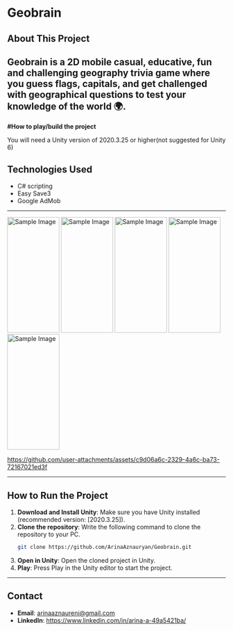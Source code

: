 # Geobrain

## About This Project

  Geobrain is a 2D mobile casual, educative, fun and challenging geography trivia game where you guess flags, capitals, and get challenged with geographical questions to test your knowledge of the world 🌍.
---

**#How to play/build the project**

  You will need a Unity version of 2020.3.25 or higher(not suggested for Unity 6)


## Technologies Used
- C# scripting
- Easy Save3
- Google AdMob

---
<img src="https://github.com/user-attachments/assets/8e99be19-1b21-43b3-8808-a78720676240" alt="Sample Image" width="120" height="266">
<img src="https://github.com/user-attachments/assets/b009945c-8172-4018-8208-31aeccb5c93b" alt="Sample Image" width="120" height="266">
<img src="https://github.com/user-attachments/assets/080cc9a5-0744-424c-a83e-c407b7d7d9ae" alt="Sample Image" width="120" height="266">
<img src="https://github.com/user-attachments/assets/d6243897-e394-4620-826d-e66f81e97a0f" alt="Sample Image" width="120" height="266">
<img src="https://github.com/user-attachments/assets/076d49b9-fcd5-4f9e-928c-3fda9e3a59f3" alt="Sample Image" width="120" height="266">


https://github.com/user-attachments/assets/c9d06a6c-2329-4a6c-ba73-72167021ed3f


---

## How to Run the Project

1. **Download and Install Unity**: Make sure you have Unity installed (recommended version: [2020.3.25]).
2. **Clone the repository**: Write the following command to clone the repository to your PC.
    ```bash
    git clone https://github.com/ArinaAznauryan/Geobrain.git
    ```
3. **Open in Unity**: Open the cloned project in Unity.
4. **Play**: Press Play in the Unity editor to start the project.

---

## Contact
- **Email**: arinaaznaureni@gmail.com
- **LinkedIn**: https://www.linkedin.com/in/arina-a-49a5421ba/
